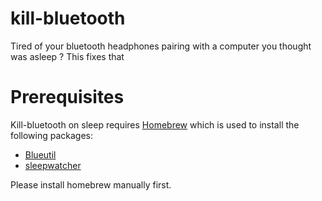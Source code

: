 # kill-bluetooth
Tired of your bluetooth headphones pairing with a computer you thought was asleep ? This fixes that


# Prerequisites
Kill-bluetooth on sleep requires [Homebrew](https://brew.sh/) which is used to install the following packages:
 * [Blueutil](https://formulae.brew.sh/formula/blueutil#default)
 * [sleepwatcher](https://formulae.brew.sh/formula/sleepwatcher#default)

 Please install homebrew manually first. 